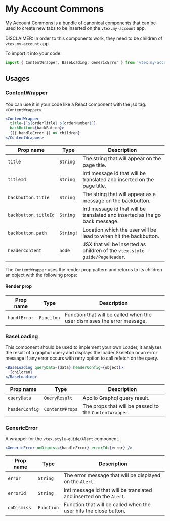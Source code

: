 # My Account Commons
My Account Commons is a bundle of canonical components that can be used to create new tabs to be inserted on the `vtex.my-account` app.

DISCLAIMER: In order to this components work, they need to be children of `vtex.my-account` app.

To import it into your code: 
```js
import { ContentWrapper, BaseLoading, GenericError } from 'vtex.my-account-commons'
```

## Usages

### ContentWrapper
You can use it in your code like a React component with the jsx tag: `<ContentWrapper>`. 
```jsx
<ContentWrapper  
  title={`${orderTitle} ${orderNumber}`}
  backButton={backButton}> 
  {({ handleError }) => children}
</ContentWrapper>
```

| Prop name           | Type       | Description                                                                 |
| ------------------- | ---------- | --------------------------------------------------------------------------- |
| `title`             | `String`   | The string that will appear on the page title.                              |
| `titleId`           | `String`   | Intl message id that will be translated and inserted on the page title.     |
| `backbutton.title`  | `String`   | The string that will appear as a message on the backbutton.                 |
| `backbutton.titleId`| `String`   | Intl message id that will be translated and inserted as the go back message.|
| `backbutton.path`   | `String!`  | Location which the user will be lead to when hit the backbutton.            |
| `headerContent`     | `node`     | JSX that wil be inserted as children of the `vtex.style-guide/PageHeader`.  |

The `ContentWrapper` uses the render prop pattern and returns to its children an object with the following props:

#### Render prop
| Prop name           | Type       | Description                                                                 |
| ------------------- | ---------- | --------------------------------------------------------------------------- |
| `handlError`        | `Funciton` | Function that will be called when the user dismisses the error message.     |

### BaseLoading

This component should be used to implement your own Loader, it analyses the result of a graphql query and displays
the loader Skeleton or an error message if any error occurs with retry option to call refetch on the query.

```jsx
<BaseLoading queryData={data} headerConfig={object}>
  {children}
</BaseLoading>

```

| Prop name           | Type           | Description                                                            |
| ------------------- | -------------- | ---------------------------------------------------------------------- |
| `queryData`         | `QueryResult`  | Apollo Graphql query result.                                           |
| `headerConfig`      | `ContentWProps`| The props that will be passed to the `ContentWrapper`.                 |

### GenericError

A wrapper for the `vtex.style-guide/Alert` component.

```jsx
<GenericError onDismiss={handleError} errorId={error} />
```

| Prop name           | Type           | Description                                                            |
| ------------------- | -------------- | ---------------------------------------------------------------------- |
| `error`             | `String`       | The error message that will be displayed on the `Alert`.               |
| `errorId`           | `String`       | Intl message id that will be translated and inserted on the `Alert`.   |
| `onDismiss`         | `Function`     | Function that will be called when the user hits the close button.      |


